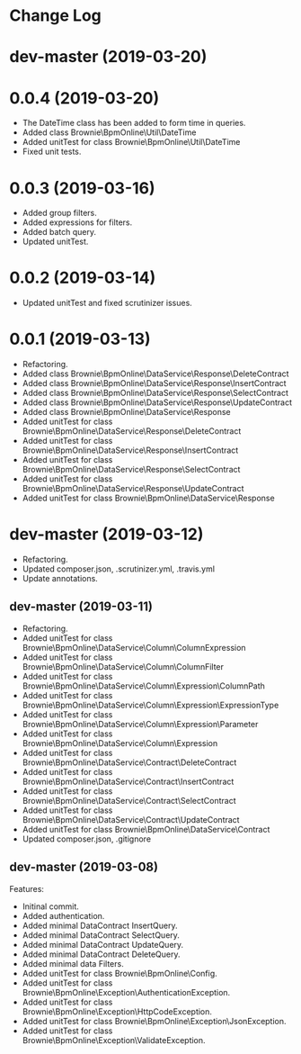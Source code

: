 # Change Log

# dev-master (2019-03-20)

# 0.0.4 (2019-03-20)

- The DateTime class has been added to form time in queries.
- Added class Brownie\BpmOnline\Util\DateTime
- Added unitTest for class Brownie\BpmOnline\Util\DateTime
- Fixed unit tests.

# 0.0.3 (2019-03-16)

- Added group filters.
- Added expressions for filters.
- Added batch query.
- Updated unitTest.

# 0.0.2 (2019-03-14)

- Updated unitTest and fixed scrutinizer issues.

# 0.0.1 (2019-03-13)

- Refactoring.
- Added class Brownie\BpmOnline\DataService\Response\DeleteContract
- Added class Brownie\BpmOnline\DataService\Response\InsertContract
- Added class Brownie\BpmOnline\DataService\Response\SelectContract
- Added class Brownie\BpmOnline\DataService\Response\UpdateContract
- Added class Brownie\BpmOnline\DataService\Response
- Added unitTest for class Brownie\BpmOnline\DataService\Response\DeleteContract
- Added unitTest for class Brownie\BpmOnline\DataService\Response\InsertContract
- Added unitTest for class Brownie\BpmOnline\DataService\Response\SelectContract
- Added unitTest for class Brownie\BpmOnline\DataService\Response\UpdateContract
- Added unitTest for class Brownie\BpmOnline\DataService\Response

# dev-master (2019-03-12)

- Refactoring.
- Updated composer.json, .scrutinizer.yml, .travis.yml
- Update annotations.

## dev-master (2019-03-11)

- Refactoring.
- Added unitTest for class Brownie\BpmOnline\DataService\Column\ColumnExpression
- Added unitTest for class Brownie\BpmOnline\DataService\Column\ColumnFilter
- Added unitTest for class Brownie\BpmOnline\DataService\Column\Expression\ColumnPath
- Added unitTest for class Brownie\BpmOnline\DataService\Column\Expression\ExpressionType
- Added unitTest for class Brownie\BpmOnline\DataService\Column\Expression\Parameter
- Added unitTest for class Brownie\BpmOnline\DataService\Column\Expression
- Added unitTest for class Brownie\BpmOnline\DataService\Contract\DeleteContract
- Added unitTest for class Brownie\BpmOnline\DataService\Contract\InsertContract
- Added unitTest for class Brownie\BpmOnline\DataService\Contract\SelectContract
- Added unitTest for class Brownie\BpmOnline\DataService\Contract\UpdateContract
- Added unitTest for class Brownie\BpmOnline\DataService\Contract
- Updated composer.json, .gitignore

## dev-master (2019-03-08)

Features:
- Initinal commit.
- Added authentication.
- Added minimal DataContract InsertQuery.
- Added minimal DataContract SelectQuery.
- Added minimal DataContract UpdateQuery.
- Added minimal DataContract DeleteQuery.
- Added minimal data Filters.
- Added unitTest for class Brownie\BpmOnline\Config.
- Added unitTest for class Brownie\BpmOnline\Exception\AuthenticationException.
- Added unitTest for class Brownie\BpmOnline\Exception\HttpCodeException.
- Added unitTest for class Brownie\BpmOnline\Exception\JsonException.
- Added unitTest for class Brownie\BpmOnline\Exception\ValidateException.
